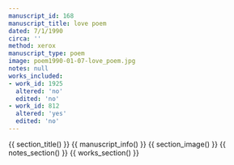 ```yaml
---
manuscript_id: 168
manuscript_title: love poem
dated: 7/1/1990
circa: ''
method: xerox
manuscript_type: poem
image: poem1990-01-07-love_poem.jpg
notes: null
works_included:
- work_id: 1925
  altered: 'no'
  edited: 'no'
- work_id: 812
  altered: 'yes'
  edited: 'no'
---
```


{{ section_title() }}
{{ manuscript_info() }}
{{ section_image() }}
{{ notes_section() }}
{{ works_section() }}
